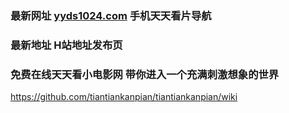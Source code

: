 ### 最新网址 [yyds1024.com](http://www.yyds1024.com/) 手机天天看片导航
### 最新地址 H站地址发布页
### 免费在线天天看小电影网 带你进入一个充满刺激想象的世界

https://github.com/tiantiankanpian/tiantiankanpian/wiki
